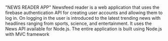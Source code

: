 "NEWS READER APP"
Newsfeed reader is a web application that uses the firebase authentication API for creating user accounts and allowing them to log in. On logging in the user is introduced to the latest trending news with headlines ranging from sports, science, and entertainment. It uses the News API available for Node.js. The entire application is built using Node.js with MVC framework
